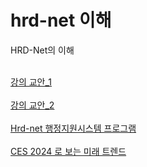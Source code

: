 # hrd-net 이해
HRD-Net의 이해

  <br>
   	<a href="https://docs.google.com/presentation/d/1PV53u1NhKLyzUQNpceG7K5RAhgPz1uIa/edit?usp=sharing&ouid=102067353222825534187&rtpof=true&sd=true" target="_blank">강의 교안_1 </a>
  <br> <br>
     	<a href="https://docs.google.com/presentation/d/1l_t8SQSyweCxNCJ7F-dwMjtxUpz29x7n/edit?usp=sharing&ouid=102067353222825534187&rtpof=true&sd=true" target="_blank">강의 교안_2 </a>
  <br> <br>
   	<a href="https://drive.google.com/file/d/169o_2GTGTeGq9BjTnIDyXXsLwZ4V7K3i/view?usp=sharing" target="_blank">Hrd-net 행정지원시스템 프로그램 </a>
  <br> <br> 
   <a href="https://drive.google.com/file/d/1rbbuYt1aZEa2fMwldd-0T5HNP7qGSoWr/view"_blank">CES 2024 로 보는 미래 트렌드</a>
